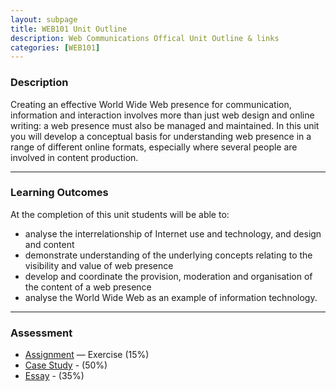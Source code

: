 ```yaml
---
layout: subpage
title: WEB101 Unit Outline
description: Web Communications Offical Unit Outline & links
categories: [WEB101]
---
```


### Description
Creating an effective World Wide Web presence for communication, information and interaction involves more than just web design and online writing: a web presence must also be managed and maintained.
In this unit you will develop a conceptual basis for understanding web presence in a range of different online formats, especially where several people are involved in content production.

---


### Learning Outcomes
At the completion of this unit students will be able to:
- analyse the interrelationship of Internet use and technology, and design and content
- demonstrate understanding of the underlying concepts relating to the visibility and value of web presence
- develop and coordinate the provision, moderation and organisation of the content of a web presence
- analyse the World Wide Web as an example of information technology.


--- 



### Assessment
- [Assignment](/uni/web101/a1/) — Exercise (15%)
- [Case Study](/uni/web101/a2/) - (50%)
- [Essay](/uni/web101/a3/) - (35%)
